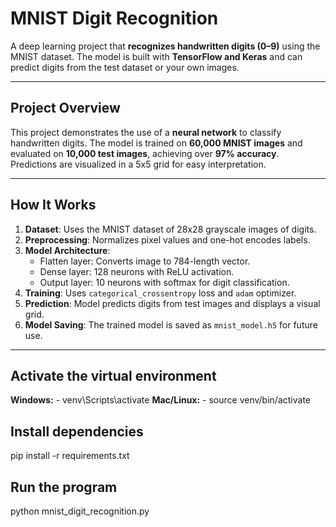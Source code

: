 # MNIST Digit Recognition

A deep learning project that **recognizes handwritten digits (0–9)** using the MNIST dataset. The model is built with **TensorFlow and Keras** and can predict digits from the test dataset or your own images.

---

## **Project Overview**

This project demonstrates the use of a **neural network** to classify handwritten digits. The model is trained on **60,000 MNIST images** and evaluated on **10,000 test images**, achieving over **97% accuracy**. Predictions are visualized in a 5x5 grid for easy interpretation.

---

## **How It Works**

1. **Dataset**: Uses the MNIST dataset of 28x28 grayscale images of digits.  
2. **Preprocessing**: Normalizes pixel values and one-hot encodes labels.  
3. **Model Architecture**:
   - Flatten layer: Converts image to 784-length vector.
   - Dense layer: 128 neurons with ReLU activation.
   - Output layer: 10 neurons with softmax for digit classification.  
4. **Training**: Uses `categorical_crossentropy` loss and `adam` optimizer.  
5. **Prediction**: Model predicts digits from test images and displays a visual grid.  
6. **Model Saving**: The trained model is saved as `mnist_model.h5` for future use.

---
## Activate the virtual environment
**Windows:**
    - venv\Scripts\activate
**Mac/Linux:**
    - source venv/bin/activate

## Install dependencies
pip install -r requirements.txt

## Run the program
python mnist_digit_recognition.py
